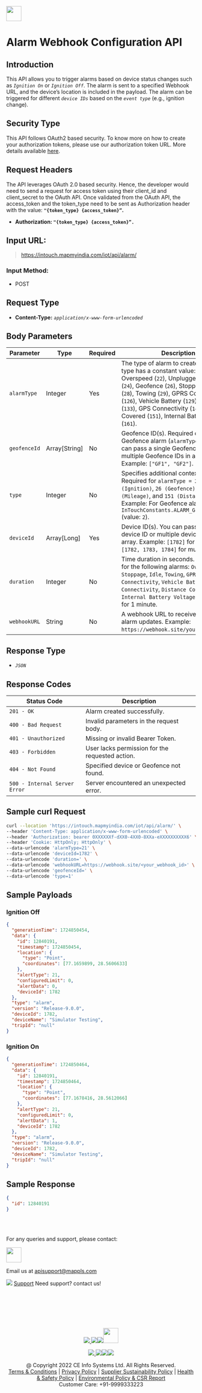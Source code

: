 
[<img src="https://about.mappls.com/about/images/MAPPLS-MapmyIndia-logo.png" height="40"/> </p>](https://about.mappls.com/api/)

# Alarm Webhook Configuration API

## **Introduction**

This API allows you to trigger alarms based on device status changes such as *`Ignition On`* or *`Ignition Off`*. The alarm is sent to a specified Webhook URL, and the device’s location is included in the payload. The alarm can be triggered for different *`device IDs`* based on the *`event type`* (e.g., ignition change).

## **Security Type**
This API follows OAuth2 based security. To know more on how to create your authorization tokens, please use our authorization token URL. More details available [here](https://www.mapmyindia.com/api/advanced-maps/doc/authentication-api.php).

## **Request Headers**

The API leverages OAuth 2.0 based security. Hence, the developer would need to send a request for access token using their client_id and client_secret to the OAuth API. Once validated from the OAuth API, the access_token and the token_type need to be sent as Authorization header with the value: **`"{token_type} {access_token}”`.**

- **Authorization: `"{token_type} {access_token}”.`**

## **Input URL:**

 > https://intouch.mapmyindia.com/iot/api/alarm/

### **Input Method:** 
- POST

## **Request Type** 
- **Content-Type:** *`application/x-www-form-urlencoded`*

## **Body Parameters**


| **Parameter**  | **Type**          | **Required** | **Description** |
| -------------- | ----------------- | ------------ | --------------- |
| `alarmType`    | Integer           | Yes          | The type of alarm to create. Each alarm type has a constant value: Ignition (`21`), Overspeed (`22`), Unplugged (`23`), Panic (`24`), Geofence (`26`), Stoppage (`27`), Idle (`28`), Towing (`29`), GPRS Connectivity (`126`), Vehicle Battery (`129`), Mileage (`133`), GPS Connectivity (`146`), Distance Covered (`151`), Internal Battery Voltage (`161`). |
| `geofenceId`   | Array\[String\]   | No           | Geofence ID(s). Required only for the Geofence alarm (`alarmType = 26`). You can pass a single Geofence ID or multiple Geofence IDs in an array. Example: `["GF1", "GF2"]`. |
| `type`         | Integer           | No           | Specifies additional context for alarms. Required for `alarmType = 21 (Ignition)`, `26 (Geofence)`, `133 (Mileage)`, and `151 (Distance Covered)`. Example: For Geofence alarms, use `InTouchConstants.ALARM_GEOFENCE_ENTRY` (value: `2`). |
| `deviceId`     | Array\[Long\]     | Yes          | Device ID(s). You can pass a single device ID or multiple device IDs in an array. Example: `[1782]` for a single ID or `[1782, 1783, 1784]` for multiple IDs. |
| `duration`     | Integer           | No           | Time duration in seconds. Required only for the following alarms: `Overspeed`, `Stoppage`, `Idle`, `Towing`, `GPRS Connectivity`, `Vehicle Battery`, `GPS Connectivity`, `Distance Covered`, and `Internal Battery Voltage`. Example: `60` for 1 minute. |
| `webhookURL`   | String            | No           | A webhook URL to receive real-time alarm updates. Example: `https://webhook.site/your-custom-url`. |

## **Response Type** 
- *`JSON`*

## **Response Codes**

| **Status Code** | **Description** |
| ---------------- | --------------- |
| `201 - OK`         | Alarm created successfully. |
| `400 - Bad Request` | Invalid parameters in the request body. |
| `401 - Unauthorized` | Missing or invalid Bearer Token. |
| `403 - Forbidden`   | User lacks permission for the requested action. |
| `404 - Not Found`   | Specified device or Geofence not found. |
| `500 - Internal Server Error` | Server encountered an unexpected error. |


## **Sample curl Request**

```bash
curl --location 'https://intouch.mapmyindia.com/iot/api/alarm/' \
--header 'Content-Type: application/x-www-form-urlencoded' \
--header 'Authorization: bearer 0XXXXXXf-dXX0-4XX0-8XXa-eXXXXXXXXXX6' \
--header 'Cookie: HttpOnly; HttpOnly' \
--data-urlencode 'alarmType=21' \
--data-urlencode 'deviceId=1782' \
--data-urlencode 'duration=' \
--data-urlencode 'webhookURL=https://webhook.site/<your_webhook_id>' \
--data-urlencode 'geofenceId=' \
--data-urlencode 'type=1'

```
## **Sample Payloads**
### **Ignition Off**

```json
{
  "generationTime": 1724850454,
  "data": {
    "id": 12840191,
    "timestamp": 1724850454,
    "location": {
      "type": "Point",
      "coordinates": [77.1659899, 28.5606633]
    },
    "alertType": 21,
    "configuredLimit": 0,
    "alertData": 0,
    "deviceId": 1782
  },
  "type": "alarm",
  "version": "Release-9.0.0",
  "deviceId": 1782,
  "deviceName": "Simulator Testing",
  "tripId": "null"
}

```
### **Ignition On**

```json
{
  "generationTime": 1724850464,
  "data": {
    "id": 12840191,
    "timestamp": 1724850464,
    "location": {
      "type": "Point",
      "coordinates": [77.1678416, 28.5612066]
    },
    "alertType": 21,
    "configuredLimit": 0,
    "alertData": 1,
    "deviceId": 1782
  },
  "type": "alarm",
  "version": "Release-9.0.0",
  "deviceId": 1782,
  "deviceName": "Simulator Testing",
  "tripId": "null"
}
```
## **Sample Response**

```json
{  
  "id": 12840191
}
```

<br></br>

For any queries and support, please contact: 

[<img src="https://about.mappls.com/images/mappls-logo.svg" height="40"/> </p>](https://about.mappls.com/api/)
Email us at [apisupport@mappls.com](mailto:apisupport@mappls.com)


![](https://www.mapmyindia.com/api/img/icons/support.png)
[Support](https://about.mappls.com/contact/)
Need support? contact us!

<br></br>


<br></br>

[<p align="center"> <img src="https://www.mapmyindia.com/api/img/icons/stack-overflow.png"/> ](https://stackoverflow.com/questions/tagged/mappls-api)[![](https://www.mapmyindia.com/api/img/icons/blog.png)](https://about.mappls.com/blog/)[![](https://www.mapmyindia.com/api/img/icons/gethub.png)](https://github.com/Mappls-api)[<img src="https://mmi-api-team.s3.ap-south-1.amazonaws.com/API-Team/npm-logo.one-third%5B1%5D.png" height="40"/> </p>](https://www.npmjs.com/org/mapmyindia) 



[<p align="center"> <img src="https://www.mapmyindia.com/june-newsletter/icon4.png"/> ](https://www.facebook.com/Mapplsofficial)[![](https://www.mapmyindia.com/june-newsletter/icon2.png)](https://twitter.com/mappls)[![](https://www.mapmyindia.com/newsletter/2017/aug/llinkedin.png)](https://www.linkedin.com/company/mappls/)[![](https://www.mapmyindia.com/june-newsletter/icon3.png)](https://www.youtube.com/channel/UCAWvWsh-dZLLeUU7_J9HiOA)




<div align="center">@ Copyright 2022 CE Info Systems Ltd. All Rights Reserved.</div>

<div align="center"> <a href="https://about.mappls.com/api/terms-&-conditions">Terms & Conditions</a> | <a href="https://about.mappls.com/about/privacy-policy">Privacy Policy</a> | <a href="https://about.mappls.com/pdf/mapmyIndia-sustainability-policy-healt-labour-rules-supplir-sustainability.pdf">Supplier Sustainability Policy</a> | <a href="https://about.mappls.com/pdf/Health-Safety-Management.pdf">Health & Safety Policy</a> | <a href="https://about.mappls.com/pdf/Environment-Sustainability-Policy-CSR-Report.pdf">Environmental Policy & CSR Report</a>

<div align="center">Customer Care: +91-9999333223</div>

